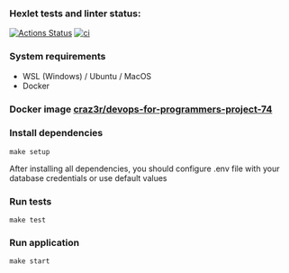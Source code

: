 ### Hexlet tests and linter status:
[![Actions Status](https://github.com/craz3r/devops-for-programmers-project-74/workflows/hexlet-check/badge.svg)](https://github.com/craz3r/devops-for-programmers-project-74/actions)
[![ci](https://github.com/craz3r/devops-for-programmers-project-74/workflows/ci/badge.svg)](https://github.com/craz3r/devops-for-programmers-project-74/actions/workflows/push.yml)

### System requirements
- WSL (Windows) / Ubuntu / MacOS
- Docker

### Docker image [craz3r/devops-for-programmers-project-74](https://hub.docker.com/r/craz3r/devops-for-programmers-project-74)

### Install dependencies
`make setup`

After installing all dependencies, you should configure .env file with your database credentials or use default values

### Run tests
`make test`

### Run application
`make start`
